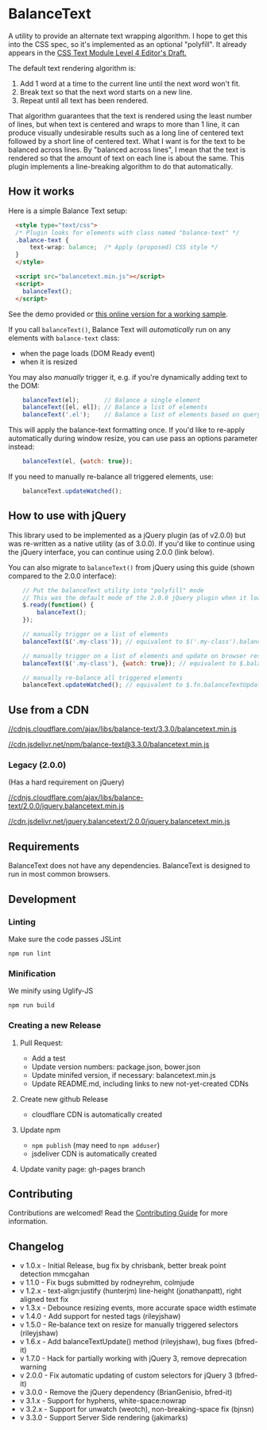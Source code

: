 # BalanceText

A utility to provide an alternate text wrapping algorithm. I hope to get this into the CSS spec, so it's implemented as an optional "polyfill". It already appears in the [CSS Text Module Level 4 Editor's Draft.](https://drafts.csswg.org/css-text-4/#text-wrap)

The default text rendering algorithm is:

1. Add 1 word at a time to the current line until the next word won't fit.
2. Break text so that the next word starts on a new line.
3. Repeat until all text has been rendered.

That algorithm guarantees that the text is rendered using the least number of lines, but when text is centered and wraps to more than 1 line, it can produce visually undesirable results such as a long line of centered text followed by a short line of centered text. What I want is for the text to be balanced across lines. By "balanced across lines", I mean that the text is rendered so that the amount of text on each line is about the same. This plugin implements a line-breaking algorithm to do that automatically.

## How it works
Here is a simple Balance Text setup:

```html
  <style type="text/css">
  /* Plugin looks for elements with class named "balance-text" */
  .balance-text {
      text-wrap: balance;  /* Apply (proposed) CSS style */
  }
  </style>

  <script src="balancetext.min.js"></script>
  <script>
    balanceText();
  </script>
```

See the demo provided or [this online version for a working sample](/demo/index.html).

If you call `balanceText()`, Balance Text will *automatically* run on any elements with <code>balance-text</code> class:

- when the page loads (DOM Ready event)
- when it is resized

You may also *manually* trigger it, e.g. if you're dynamically adding text to the DOM:

```javascript
    balanceText(el);       // Balance a single element
    balanceText([el, el]); // Balance a list of elements
    balanceText('.el');    // Balance a list of elements based on query selector
```

This will apply the balance-text formatting once.  If you'd like to re-apply automatically during window resize, you can use pass an options parameter instead:

```javascript
    balanceText(el, {watch: true});
```

If you need to manually re-balance all triggered elements, use:

```javascript
    balanceText.updateWatched();
```

## How to use with jQuery
This library used to be implemented as a jQuery plugin (as of v2.0.0) but was re-written as a native utility (as of 3.0.0).  If you'd like to continue using the jQuery interface, you can continue using 2.0.0 (link below).

You can also migrate to `balanceText()` from jQuery using this guide (shown compared to the 2.0.0 interface):
```javascript
    // Put the balanceText utility into "polyfill" mode
    // This was the default mode of the 2.0.0 jQuery plugin when it loaded
    $.ready(function() {
        balanceText(); 
    });

    // manually trigger on a list of elements
    balanceText($('.my-class')); // equivalent to $('.my-class').balanceText();

    // manually trigger on a list of elements and update on browser resize
    balanceText($('.my-class'), {watch: true}); // equivalent to $.balanceText('.my-class');

    // manually re-balance all triggered elements
    balanceText.updateWatched(); // equivalent to $.fn.balanceTextUpdate();

```

## Use from a CDN
[//cdnjs.cloudflare.com/ajax/libs/balance-text/3.3.0/balancetext.min.js](//cdnjs.cloudflare.com/ajax/libs/balance-text/3.3.0/balancetext.min.js)

[//cdn.jsdelivr.net/npm/balance-text@3.3.0/balancetext.min.js](//cdn.jsdelivr.net/npm/balance-text@3.3.0/balancetext.min.js)


### Legacy (2.0.0)
(Has a hard requirement on jQuery)

[//cdnjs.cloudflare.com/ajax/libs/balance-text/2.0.0/jquery.balancetext.min.js](//cdnjs.cloudflare.com/ajax/libs/balance-text/2.0.0/jquery.balancetext.min.js)

[//cdn.jsdelivr.net/jquery.balancetext/2.0.0/jquery.balancetext.min.js](//cdn.jsdelivr.net/jquery.balancetext/2.0.0/jquery.balancetext.min.js)

## Requirements
BalanceText does not have any dependencies.
BalanceText is designed to run in most common browsers.

## Development
### Linting
Make sure the code passes JSLint

```
npm run lint
```

### Minification
We minify using Uglify-JS

```
npm run build
```

### Creating a new Release

1. Pull Request:

    * Add a test
    * Update version numbers: package.json, bower.json
    * Update minifed version, if necessary: balancetext.min.js
    * Update README.md, including links to new not-yet-created CDNs

1. Create new github Release

    * cloudflare CDN is automatically created

1. Update npm

    * `npm publish` (may need to `npm adduser`)
    * jsdeliver CDN is automatically created

1. Update vanity page: gh-pages branch


## Contributing

Contributions are welcomed! Read the [Contributing Guide](./.github/CONTRIBUTING.md) for more information.

## Changelog
* v 1.0.x - Initial Release, bug fix by chrisbank, better break point detection mmcgahan
* v 1.1.0 - Fix bugs submitted by rodneyrehm, colmjude
* v 1.2.x - text-align:justify (hunterjm) line-height (jonathanpatt), right aligned text fix
* v 1.3.x - Debounce resizing events, more accurate space width estimate
* v 1.4.0 - Add support for nested tags (rileyjshaw)
* v 1.5.0 - Re-balance text on resize for manually triggered selectors (rileyjshaw)
* v 1.6.x - Add balanceTextUpdate() method (rileyjshaw), bug fixes (bfred-it)
* v 1.7.0 - Hack for partially working with jQuery 3, remove deprecation warning
* v 2.0.0 - Fix automatic updating of custom selectors for jQuery 3 (bfred-it)
* v 3.0.0 - Remove the jQuery dependency (BrianGenisio, bfred-it)
* v 3.1.x - Support for hyphens, white-space:nowrap
* v 3.2.x - Support for unwatch (weotch), non-breaking-space fix (bjnsn)
* v 3.3.0 - Support Server Side rendering (jakimarks)
